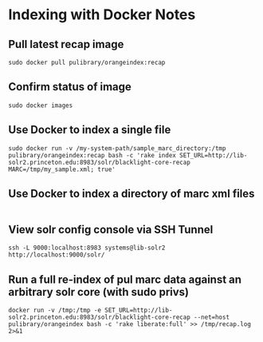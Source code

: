 # Indexing with Docker Notes

## Pull latest recap image
```sudo docker pull pulibrary/orangeindex:recap```
## Confirm status of image
```sudo docker images```
## Use Docker to index a single file
```sudo docker run -v /my-system-path/sample_marc_directory:/tmp pulibrary/orangeindex:recap bash -c 'rake index SET_URL=http://lib-solr2.princeton.edu:8983/solr/blacklight-core-recap MARC=/tmp/my_sample.xml; true'```
## Use Docker to index a directory of marc xml files
```sudo docker run -v /home/systems/recap_full/data:/tmp pulibrary/orangeindex:recap bash -c 'rake index_folder SET_URL=http://lib-solr2.princeton.edu:8983/solr/blacklight-core-recap MARC_PATH=/tmp' >> /tmp/bulk_import.log 2>&1
```
## View solr config console via SSH Tunnel
```ssh -L 9000:localhost:8983 systems@lib-solr2```
```http://localhost:9000/solr/```
## Run a full re-index of pul marc data against an arbitrary solr core (with sudo privs)
```docker run -v /tmp:/tmp -e SET_URL=http://lib-solr2.princeton.edu:8983/solr/blacklight-core-recap --net=host pulibrary/orangeindex bash -c 'rake liberate:full' >> /tmp/recap.log 2>&1```